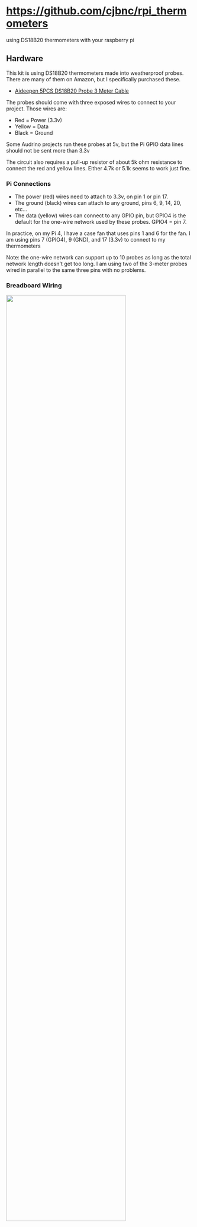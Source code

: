 # https://github.com/cjbnc/rpi_thermometers

using DS18B20 thermometers with your raspberry pi

## Hardware

This kit is using DS18B20 thermometers made into weatherproof probes.
There are many of them on Amazon, but I specifically purchased these.

* [Aideepen 5PCS DS18B20 Probe 3 Meter Cable](https://www.amazon.com/gp/product/B07RJMVY54/)

The probes should come with three exposed wires to connect to your
project. Those wires are:

* Red = Power (3.3v)
* Yellow = Data
* Black = Ground

Some Audrino projects run these probes at 5v, but the Pi GPIO data lines
should not be sent more than 3.3v

The circuit also requires a pull-up resistor of about 5k ohm resistance
to connect the red and yellow lines. Either 4.7k or 5.1k seems to work
just fine.

### Pi Connections

* The power (red) wires need to attach to 3.3v, on pin 1 or pin 17.
* The ground (black) wires can attach to any ground, pins 6, 9, 14,
  20, etc...
* The data (yellow) wires can connect to any GPIO pin, but GPIO4 is the
  default for the one-wire network used by these probes. GPIO4 = pin 7.

In practice, on my Pi 4, I have a case fan that uses pins 1 and 6 for the
fan. I am using pins 7 (GPIO4), 9 (GND), and 17 (3.3v) to connect to my
thermometers

Note: the one-wire network can support up to 10 probes as long as the
total network length doesn't get too long. I am using two of the 
3-meter probes wired in parallel to the same three pins with no problems.

### Breadboard Wiring

<img src="./images/thermo_breadboard.svg" width="80%">

This diagram uses a fourth row to allow for the space needed for the 
pull-up resistor. You may just connect it between the red and yellow 
rows directly, if you prefer.

* Pick three rows for the probes wires - red, yellow and black.
  Attach the wires of one probe to these rows.
* Connect a jumper from the RPi pin 7 (GND) to the black row.
* Connect a jumper from the RPi pin 5 (GPIO4) to the yellow row.
* Pick another row nearby and connect the resistor between this 
  new row and the yellow row.
* Connect a jumper from the RPi pin 17 (3.3v) to the fourth row.
* Connect a short jumper from the fourth row to the red row.

To add additional probes later, just connect them to the existing 
red, yellow, and black rows. 

Double-check your pin selections before turning on the Pi!

## Software

### Enable one-wire drivers in the Raspbian kernel

From the command line:

```
sudo vi /boot/config.txt
    # go down to the bottom in the [all] section
    # add this line
    dtoverlay=w1-gpio
    # if you used another GPIO than GPIO4, I think you can specify it here.
    # ask Google!
sudo reboot
```

Or, from the desktop, open:
* Menu > Preferences > Raspberry Pi Configuration
* Interfaces Tab > 1-Wire > Enable
* and reboot

After reboot, start the kernel modules and see if the probe is responding.

```
sudo modprobe w1-gpio
sudo modprobe w1-therm
cd /sys/bus/w1/devices/
ls
    28-011921372d21  w1_bus_master1
```

If things are working, you should see a directory here for each probe. The 
name will be `28-(probe_id_hex)`. The probe ID appears to be set by each
probe and does not change for that device. 

Now get a reading:

```
cd 28-011921372d21
cat w1_slave
    5d 01 4b 46 7f ff 0c 10 94 : crc=94 YES
    5d 01 4b 46 7f ff 0c 10 94 t=21812
# that's 21.812 C = 71.26 F
```

The t-value is returned in milli-degrees C. Divide by 1000 to get deg C. Then convert
to F with `F = 9/5 * C + 32`.

Hold the probe in your hand for a few seconds, and take another reading.
The temperature should go up.

```
cat w1_slave
    5d 01 4b 46 7f ff 0c 10 94 : crc=94 YES
    5d 01 4b 46 7f ff 0c 10 94 t=26187
# that's 26.187 C = 79.13 F
```

Note: The driver software is hard-coded to use 750ms to take a reading. 
You'll probably notice this with a slight delay getting the `cat`
results back from the device. If you are taking one reading/probe every
30 seconds or so, you have plenty of time.

You now have all you need to write a polling program in your
favorite language. The python code that I adapted in this repo just
reads those device files every 30 seconds and parses the t-value out
of the response.

### Resolution and Accuracy

The probes can return data with a resolution of 9, 10, 11, or 12 bits.
They should be set to 12 bits by default at the factory. The values that 
are returned should be in steps of:

* 1/16th of a degree C, or 0.0625 degrees
* which is nearly 1/9th of a degree F, or 0.1125 degrees

I tested two of my probes by leaving them running side-by-side
overnight. They both stayed at a nearly constant 1-2 steps different as
the temperature changed in my house. They are accurate to each other by
less 0.25 deg F difference.  See [Accuracy Plot](./images/accuracy.png)

If your probes are returning data in bigger steps than those listed
above, there's a program floating around that you can run to check the
bit-settting on the probe. This copy worked for me on my Pi 4.

```
git clone https://github.com/danjperron/BitBangingDS18B20
cd BitBangingDS18B20/
gcc -lrt -o configDS18B20 configDS18B20.c
sudo ./configDS18B20
    GPIO 4
    BCM GPIO BASE= 0
    ...50 01 4B 46 7F FF 0C 10 E8
    12 bits  Temperature:  21.00 +/- 0.062500 Celsius
    DS18B20 Resolution (9,10,11 or 12) ?
    (ctrl-c since I don't want to change that from 12 bits)
```

### thermo.py - Polling Script

This is a version of the script that I run on my Pi. It can handle 
multiple probes with labels. Here's the help info:

```
usage: thermo.py [-h] [-l LOGFILE] [-q] [-r RAMFILE] [-s SLEEP]

Record readings from DS18B20 thermometer

optional arguments:
  -h, --help            show this help message and exit
  -l LOGFILE, --logfile LOGFILE
                        specify log file to record readings
  -q, --quiet           silence reports to stdout (use with -l)
  -r RAMFILE, --ramfile RAMFILE
                        store latest results in file on ramdrive
  -s SLEEP, --sleep SLEEP
                        time to sleep between readings
```

Why `ramfile`? The Pi runs on an SD card. It seemed like a bad idea to
write the same short file over and over to the card. The Pi OS
automatically creates a user ram disk usually at `/run/user/1000` so I
decided to put my latest-reading file there. You could also put the
running log file there if you wanted, but then you'll lose your log on
any reboot.

Before you use this program, you will need to edit it to add your 
probe IDs to the `devs` list. 

```
cp thermo.py /home/pi/bin/thermo.py
vi /home/pi/bin/thermo.py
    # CHANGE THESE TO YOUR DEVICES AND LABELS
    devs = (
        {'dev':'28-011921372d21', 'loc':'hm_office'},
        {'dev':'28-0119213fa93a', 'loc':'hm_outside'},
    )
```

If you try to run the program and you get the `No matching devices found` 
error, you probably have the wrong devices listed.

#### Example usage:

```
bin/thermo.py -s 10 -l /run/user/1000/temps.csv -r /run/user/1000/latest.txt
['2020-01-03 21:06:40', 'hm_office', '20.69', '69.24', 'hm_outside', '12.44', '54.39']
['2020-01-03 21:06:52', 'hm_office', '20.69', '69.24', 'hm_outside', '12.44', '54.39']
^CStopping on Ctrl-C

# logfile has all the data
cat /run/user/1000/temps.csv
2020-01-03 21:06:40,hm_office,20.69,69.24,hm_outside,12.44,54.39
2020-01-03 21:06:52,hm_office,20.69,69.24,hm_outside,12.44,54.39

# ramfile has just the last reading
cat /run/user/1000/latest.txt
2020-01-03 21:06:52, hm_office, 20.69, 69.24, hm_outside, 12.44, 54.39
```

Console output is a dump of the results list, starting with a timestamp
for the reading. Then for each device, it adds the `loc` label and the
reading in degC and DegF. The logfile uses the same results, minus the
python `[]` array brackets, so it's a usable CSV format.

Note: In this example, I requested a `-s 10` sleep value of 10 seconds.
You can see the results were reported about 12 seconds apart. Remember
the probes take at least 750ms to read, so two probes will read about
every 12 seconds. The default sleep is 28 seconds, giving a 30 second 
actual interval. 

#### Run as a service

`mythermo.service` is a basic systemd unit file that you can use to 
keep the program running as a service. To install and start it:

```
vi mythermo.service
    # make any changes to the options on the ExecStart line

sudo cp mythermo.service /etc/systemd/system
sudo systemctl daemon-reload
sudo systemctl start mythermo
sudo systemctl enable mythermo
sudo systemctl status mythermo
    # to confirm the process is running
cat /run/user/1000/latest.txt
    # should see the most recent readings
    2020-01-03 21:25:53, hm_office, 21.19, 70.14, hm_outside, 12.44, 54.39
```
